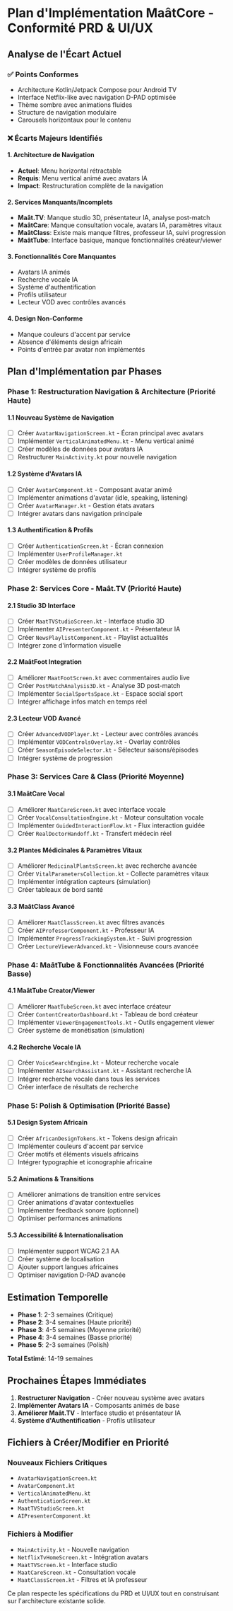 # Plan d'Implémentation MaâtCore - Conformité PRD & UI/UX

## Analyse de l'Écart Actuel

### ✅ Points Conformes
- Architecture Kotlin/Jetpack Compose pour Android TV
- Interface Netflix-like avec navigation D-PAD optimisée
- Thème sombre avec animations fluides
- Structure de navigation modulaire
- Carousels horizontaux pour le contenu

### ❌ Écarts Majeurs Identifiés

#### 1. Architecture de Navigation
- **Actuel**: Menu horizontal rétractable
- **Requis**: Menu vertical animé avec avatars IA
- **Impact**: Restructuration complète de la navigation

#### 2. Services Manquants/Incomplets
- **Maât.TV**: Manque studio 3D, présentateur IA, analyse post-match
- **MaâtCare**: Manque consultation vocale, avatars IA, paramètres vitaux
- **MaâtClass**: Existe mais manque filtres, professeur IA, suivi progression
- **MaâtTube**: Interface basique, manque fonctionnalités créateur/viewer

#### 3. Fonctionnalités Core Manquantes
- Avatars IA animés
- Recherche vocale IA
- Système d'authentification
- Profils utilisateur
- Lecteur VOD avec contrôles avancés

#### 4. Design Non-Conforme
- Manque couleurs d'accent par service
- Absence d'éléments design africain
- Points d'entrée par avatar non implémentés

## Plan d'Implémentation par Phases

### Phase 1: Restructuration Navigation & Architecture (Priorité Haute)

#### 1.1 Nouveau Système de Navigation
- [ ] Créer `AvatarNavigationScreen.kt` - Écran principal avec avatars
- [ ] Implémenter `VerticalAnimatedMenu.kt` - Menu vertical animé
- [ ] Créer modèles de données pour avatars IA
- [ ] Restructurer `MainActivity.kt` pour nouvelle navigation

#### 1.2 Système d'Avatars IA
- [ ] Créer `AvatarComponent.kt` - Composant avatar animé
- [ ] Implémenter animations d'avatar (idle, speaking, listening)
- [ ] Créer `AvatarManager.kt` - Gestion états avatars
- [ ] Intégrer avatars dans navigation principale

#### 1.3 Authentification & Profils
- [ ] Créer `AuthenticationScreen.kt` - Écran connexion
- [ ] Implémenter `UserProfileManager.kt`
- [ ] Créer modèles de données utilisateur
- [ ] Intégrer système de profils

### Phase 2: Services Core - Maât.TV (Priorité Haute)

#### 2.1 Studio 3D Interface
- [ ] Créer `MaatTVStudioScreen.kt` - Interface studio 3D
- [ ] Implémenter `AIPresenterComponent.kt` - Présentateur IA
- [ ] Créer `NewsPlaylistComponent.kt` - Playlist actualités
- [ ] Intégrer zone d'information visuelle

#### 2.2 MaâtFoot Integration
- [ ] Améliorer `MaatFootScreen.kt` avec commentaires audio live
- [ ] Créer `PostMatchAnalysis3D.kt` - Analyse 3D post-match
- [ ] Implémenter `SocialSportsSpace.kt` - Espace social sport
- [ ] Intégrer affichage infos match en temps réel

#### 2.3 Lecteur VOD Avancé
- [ ] Créer `AdvancedVODPlayer.kt` - Lecteur avec contrôles avancés
- [ ] Implémenter `VODControlsOverlay.kt` - Overlay contrôles
- [ ] Créer `SeasonEpisodeSelector.kt` - Sélecteur saisons/épisodes
- [ ] Intégrer système de progression

### Phase 3: Services Care & Class (Priorité Moyenne)

#### 3.1 MaâtCare Vocal
- [ ] Améliorer `MaatCareScreen.kt` avec interface vocale
- [ ] Créer `VocalConsultationEngine.kt` - Moteur consultation vocale
- [ ] Implémenter `GuidedInteractionFlow.kt` - Flux interaction guidée
- [ ] Créer `RealDoctorHandoff.kt` - Transfert médecin réel

#### 3.2 Plantes Médicinales & Paramètres Vitaux
- [ ] Améliorer `MedicinalPlantsScreen.kt` avec recherche avancée
- [ ] Créer `VitalParametersCollection.kt` - Collecte paramètres vitaux
- [ ] Implémenter intégration capteurs (simulation)
- [ ] Créer tableaux de bord santé

#### 3.3 MaâtClass Avancé
- [ ] Améliorer `MaatClassScreen.kt` avec filtres avancés
- [ ] Créer `AIProfessorComponent.kt` - Professeur IA
- [ ] Implémenter `ProgressTrackingSystem.kt` - Suivi progression
- [ ] Créer `LectureViewerAdvanced.kt` - Visionneuse cours avancée

### Phase 4: MaâtTube & Fonctionnalités Avancées (Priorité Basse)

#### 4.1 MaâtTube Creator/Viewer
- [ ] Améliorer `MaatTubeScreen.kt` avec interface créateur
- [ ] Créer `ContentCreatorDashboard.kt` - Tableau de bord créateur
- [ ] Implémenter `ViewerEngagementTools.kt` - Outils engagement viewer
- [ ] Créer système de monétisation (simulation)

#### 4.2 Recherche Vocale IA
- [ ] Créer `VoiceSearchEngine.kt` - Moteur recherche vocale
- [ ] Implémenter `AISearchAssistant.kt` - Assistant recherche IA
- [ ] Intégrer recherche vocale dans tous les services
- [ ] Créer interface de résultats de recherche

### Phase 5: Polish & Optimisation (Priorité Basse)

#### 5.1 Design System Africain
- [ ] Créer `AfricanDesignTokens.kt` - Tokens design africain
- [ ] Implémenter couleurs d'accent par service
- [ ] Créer motifs et éléments visuels africains
- [ ] Intégrer typographie et iconographie africaine

#### 5.2 Animations & Transitions
- [ ] Améliorer animations de transition entre services
- [ ] Créer animations d'avatar contextuelles
- [ ] Implémenter feedback sonore (optionnel)
- [ ] Optimiser performances animations

#### 5.3 Accessibilité & Internationalisation
- [ ] Implémenter support WCAG 2.1 AA
- [ ] Créer système de localisation
- [ ] Ajouter support langues africaines
- [ ] Optimiser navigation D-PAD avancée

## Estimation Temporelle

- **Phase 1**: 2-3 semaines (Critique)
- **Phase 2**: 3-4 semaines (Haute priorité)
- **Phase 3**: 4-5 semaines (Moyenne priorité)
- **Phase 4**: 3-4 semaines (Basse priorité)
- **Phase 5**: 2-3 semaines (Polish)

**Total Estimé**: 14-19 semaines

## Prochaines Étapes Immédiates

1. **Restructurer Navigation** - Créer nouveau système avec avatars
2. **Implémenter Avatars IA** - Composants animés de base
3. **Améliorer Maât.TV** - Interface studio et présentateur IA
4. **Système d'Authentification** - Profils utilisateur

## Fichiers à Créer/Modifier en Priorité

### Nouveaux Fichiers Critiques
- `AvatarNavigationScreen.kt`
- `AvatarComponent.kt`
- `VerticalAnimatedMenu.kt`
- `AuthenticationScreen.kt`
- `MaatTVStudioScreen.kt`
- `AIPresenterComponent.kt`

### Fichiers à Modifier
- `MainActivity.kt` - Nouvelle navigation
- `NetflixTvHomeScreen.kt` - Intégration avatars
- `MaatTVScreen.kt` - Interface studio
- `MaatCareScreen.kt` - Consultation vocale
- `MaatClassScreen.kt` - Filtres et IA professeur

Ce plan respecte les spécifications du PRD et UI/UX tout en construisant sur l'architecture existante solide.